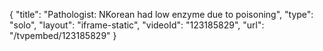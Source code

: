 {
    "title": "Pathologist: NKorean had low enzyme due to poisoning",
    "type": "solo",
    "layout": "iframe-static",
    "videoId": "123185829",
    "url": "\/tvpembed\/123185829"
}